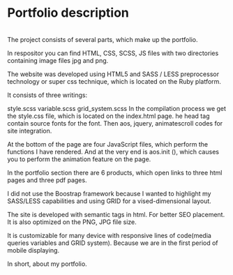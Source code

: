 <h1>Portfolio description</h1>
<br>
The project consists of several parts, which make up the portfolio.

In respositor you can find HTML, CSS, SCSS, JS files with two directories containing image files jpg and png.

The website was developed using HTML5 and SASS / LESS preprocessor technology or super css technique, which is located on the Ruby platform.

It consists of three writings:

style.scss
variable.scss
grid_system.scss
In the compilation process we get the style.css file, which is located on the index.html page. he head tag contain source fonts for the font. Then aos, jquery, animatescroll codes for site integration.

At the bottom of the page are four JavaScript files, which perform the functions I have rendered. And at the very end is aos.init (), which causes you to perform the animation feature on the page.

In the portfolio section there are 6 products, which open links to three html pages and three pdf pages.

I did not use the Boostrap framework because I wanted to highlight my SASS/LESS capabilities and using GRID for a vised-dimensional layout.

The site is developed with semantic tags in html. For better SEO placement. It is also optimized on the PNG, JPG file size.

It is customizable for many device with responsive lines of code(media queries variables and GRID system). Because we are in the first period of mobile displaying.

In short, about my portfolio.
